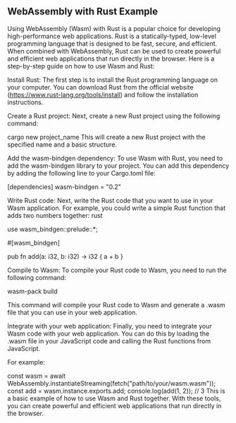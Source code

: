 ## WebAssembly with Rust Example


Using WebAssembly (Wasm) with Rust is a popular choice for developing high-performance web applications. Rust is a statically-typed, low-level programming language that is designed to be fast, secure, and efficient. When combined with WebAssembly, Rust can be used to create powerful and efficient web applications that run directly in the browser. Here is a step-by-step guide on how to use Wasm and Rust:

Install Rust: The first step is to install the Rust programming language on your computer. You can download Rust from the official website (https://www.rust-lang.org/tools/install) and follow the installation instructions.

Create a Rust project: Next, create a new Rust project using the following command:

cargo new project_name
This will create a new Rust project with the specified name and a basic structure.

Add the wasm-bindgen dependency: To use Wasm with Rust, you need to add the wasm-bindgen library to your project. You can add this dependency by adding the following line to your Cargo.toml file:

[dependencies]
wasm-bindgen = "0.2"

Write Rust code: Next, write the Rust code that you want to use in your Wasm application. For example, you could write a simple Rust function that adds two numbers together:
rust

use wasm_bindgen::prelude::*;

#[wasm_bindgen]

pub fn add(a: i32, b: i32) -> i32 {
    a + b
}

Compile to Wasm: To compile your Rust code to Wasm, you need to run the following command:

wasm-pack build

This command will compile your Rust code to Wasm and generate a .wasm file that you can use in your web application.

Integrate with your web application: Finally, you need to integrate your Wasm code with your web application. You can do this by loading the .wasm file in your JavaScript code and calling the Rust functions from JavaScript. 

For example:

const wasm = await WebAssembly.instantiateStreaming(fetch("path/to/your/wasm.wasm"));
const add = wasm.instance.exports.add;
console.log(add(1, 2)); // 3
This is a basic example of how to use Wasm and Rust together. With these tools, you can create powerful and efficient web applications that run directly in the browser.
